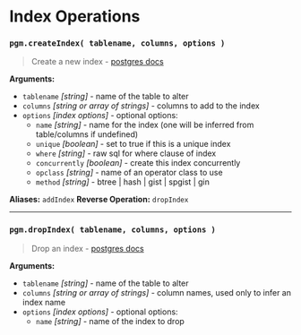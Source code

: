 # Index Operations

### `pgm.createIndex( tablename, columns, options )`

> Create a new index - [postgres docs](http://www.postgresql.org/docs/current/static/sql-createindex.html)

**Arguments:**

* `tablename` _[string]_ - name of the table to alter
* `columns` _[string or array of strings]_ - columns to add to the index
* `options` _[index options]_ - optional options:
  * `name` _[string]_ - name for the index (one will be inferred from table/columns if undefined)
  * `unique` _[boolean]_ - set to true if this is a unique index
  * `where` _[string]_ - raw sql for where clause of index
  * `concurrently` _[boolean]_ - create this index concurrently
  * `opclass` _[string]_ - name of an operator class to use
  * `method` _[string]_ - btree | hash | gist | spgist | gin

**Aliases:** `addIndex`
**Reverse Operation:** `dropIndex`

---

### `pgm.dropIndex( tablename, columns, options )`

> Drop an index - [postgres docs](http://www.postgresql.org/docs/current/static/sql-dropindex.html)

**Arguments:**

* `tablename` _[string]_ - name of the table to alter
* `columns` _[string or array of strings]_ - column names, used only to infer an index name
* `options` _[index options]_ - optional options:
  * `name` _[string]_ - name of the index to drop
